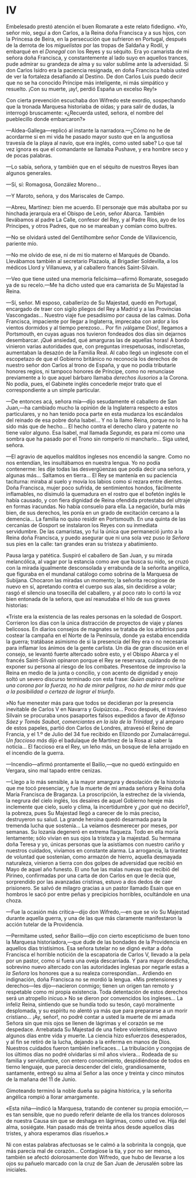 # IV

Embelesado prestó atención el buen Romarate a este relato fidedigno. «Yo, señor
mío, seguí a don Carlos, a la Reina doña Francisca y a sus hijos, con la
Princesa de Beira, en la persecución que sufrieron en Portugal, después de la
derrota de los *miguelistas* por las tropas de Saldaña y Rodil, y embarqué en
el *Donegal* con los Reyes y su séquito. Era yo camarista de mi señora doña
Francisca, y constantemente al lado suyo en aquellos trances, pude admirar su
grandeza de alma y su valor sublime ante la adversidad. Si don Carlos Isidro
era la paciencia resignada, en doña Francisca había usted de ver la fortaleza
desafiando al Destino. De don Carlos Luis puedo decir que no se ha conocido
Príncipe más inteligente, ni más simpático y resuelto. ¡Con su muerte, ¡ay!,
perdió España un excelso Rey!»

Con cierta prevención escuchaba don Wifredo este exordio, sospechando que la
tronada Marquesa historiaba de oídas; y para salir de dudas, la interrogó
bruscamente: «¿Recuerda usted, señora, el nombre del pueblecillo donde
embarcaron?»

—Aldea-Gallega—replicó al instante la narradora.—¿Cómo no he de acordarme si en
mi vida he pasado mayor susto que en la angustiosa travesía de la playa al
navío, que era inglés, como usted sabe? Lo que tal vez ignora es que el
comandante se llamaba Pushave, y era hombre seco y de pocas palabras.

—Lo sabía, señora, y también que en el séquito de nuestros Reyes iban algunos
generales.

—Sí, sí: Romagosa, González Moreno...

—Y Maroto, señora, y dos Mariscales de Campo.

—Abreu, Martínez: bien me acuerdo. El personaje que más abultaba por su
hinchada jerarquía era el Obispo de León, señor Abarca. También llevábamos al
padre La Calle, confesor del Rey, y al Padre Ríos, ayo de los Príncipes,
y otros Padres, que no se mareaban y comían como buitres.

—No se olvidará usted del Gentilhombre señor Conde de Villavicencio, pariente
mío.

—No me olvido de ese, ni de mi tío materno el Marqués de Obando. Llevábamos
también al secretario Plazaola, al Brigadier Soldevilla, a los médicos Llord
y Villanueva, y al caballero francés Saint-Silvain.

—Veo que tiene usted una memoria felicísima—afirmó Romarate, sosegado ya de su
recelo.—Me ha dicho usted que era camarista de Su Majestad la Reina.

—Sí, señor. Mi esposo, caballerizo de Su Majestad, quedó en Portugal, encargado
de traer con sigilo pliegos del Rey a Madrid y a las Provincias Vascongadas...
Nuestro viaje fue pesadísimo por causa de las calmas. Doña Francisca,
impaciente por llegar a Inglaterra, imprecaba con ardor a los vientos dormidos
y al tiempo perezoso... Por fin ¡válgame Dios!, llegamos a Portsmouth, en cuyas
aguas nos tuvieron fondeados dos días sin dejarnos desembarcar. ¡Qué ansiedad,
qué amarguras las de aquellas horas! A bordo vinieron varias autoridades que,
con preguntas irrespetuosas, indiscretas, aumentaban la desazón de la Familia
Real. Al cabo llegó un inglesote con el escopetazo de que el Gobierno británico
no reconocía los derechos de nuestro señor don Carlos al trono de España, y que
no podía tributarle honores regios, ni tampoco honores de Príncipe, como no
renunciase previamente a lo que aquel bárbaro llamaba *derechos ilusorios* a la
Corona. No podía, pues, el Gabinete inglés concederle mejor trato que el
correspondiente a un simple particular.

—De entonces acá, señora mía—dijo sesudamente el caballero de San Juan,—ha
cambiado mucho la opinión de la Inglaterra respecto a estos particulares, y no
han tenido poca parte en esta mudanza los escándalos del reinado de esa pobre
doña Isabel... Y no la llamo Reina, porque no lo ha sido más que de hecho... El
hecho contra el derecho claro y patente no tiene valor alguno. Esa Isabel, mal
llamada *Segunda*, es para mí como una sombra que ha pasado por el Trono sin
romperlo ni mancharlo... Siga usted, señora.

—El agravio de aquellos malditos ingleses nos encendió la sangre. Como no nos
entendían, les insultábamos en nuestra lengua. Yo no podía contenerme: les dije
todas las desvergüenzas que podía decir una señora, y algunas más...  Saltamos
en tierra... El Rey se mantenía en su paciencia taciturna: miraba al suelo
y movía los labios como si rezara entre dientes. Doña Francisca, mujer poco
sufrida, de sentimientos hondos, fácilmente inflamables, no disimuló la
quemadura en el rostro que el bofetón inglés le había causado, y con fiera
dignidad de Reina ofendida protestaba del ultraje en formas iracundas. No había
consuelo para ella. La negación, burla más bien, de sus derechos, les ponía en
un grado de excitación cercano a la demencia... La familia no quiso residir en
Portsmouth. En una quinta de las cercanías de Gosport se instalaron los Reyes
con su inmediata servidumbre. De las camaristas, yo fui la única que permaneció
junto a la Reina doña Francisca, y puedo asegurar que ni una sola vez puso *la
Señora* sus pies en la calle: tan grandes eran su tristeza y abatimiento.

Pausa larga y patética. Suspiró el caballero de San Juan, y su mirada
melancólica, al vagar por la estancia como ave que busca su nido, se cruzó con
la mirada igualmente desconsolada y errabunda de la señorita angélica, que
figuraba en el mundanal catálogo como sobrina de la Marquesa de Subijana.
Chocaron las miradas un momento; la señorita recogiose de nuevo en sí,
apretando contra el cuerpo sus alas, sin decidirse a volar; rasgó el silencio
una tosecilla del caballero, y al poco rato lo cortó la voz bien entonada de la
señora, que así reanudaba el hilo de sus graves historias:

«Triste era la existencia de las reales personas en la soledad de Gosport.
Corrieron los días con la única distracción de proyectos de viaje y planes
belicosos. En diarios consejos de magnates se trataba de los arbitrios para
costear la campaña en el Norte de la Península, donde ya estaba encendida la
guerra; tratábase asimismo de si la presencia del Rey era o no necesaria para
inflamar los ánimos de la gente carlista. Un día de gran discusión en el
consejo, se levantó fuerte altercado sobre esto, y el Obispo Abarca y el
francés Saint-Silvain opinaron porque el Rey se reservara, cuidando de no
exponer su persona al riesgo de los combates. Presentose de improviso la Reina
en medio de la junta o concilio, y con acento de dignidad y enojo soltó un
severo discurso terminado con esta frase: *Quien aspira a ceñirse una corona
por la fuerza, no ha de mirar peligros, no ha de mirar más que a la posibilidad
o certeza de lograr el triunfo*.

»No fue menester más para que todos se decidieran por la presencia inevitable
de Carlos V en Navarra y Guipúzcoa... Poco después, el travieso Silvain se
procuraba unos pasaportes falsos expedidos a favor de *Alfonso Sáez y Tomás
Saubot*, *comerciantes en la isla de la Trinidad*, y al amparo de estos
papeles, partió don Carlos de Londres, atravesó el Reino de Francia, y el 1.º
de Julio del 34 fue recibido en Elizondo por Zumalacárregui. *Un faccioso más*
dijo el badulaque de Martínez de la Rosa al saber la noticia... El faccioso era
el Rey, un leño más, un bosque de leña arrojado en el incendio de la guerra.

—Incendio—afirmó prontamente el Bailío,—que no quedó extinguido en Vergara,
sino mal tapado entre cenizas.

—Llego a lo más sensible, a la mayor amargura y desolación de la historia que
me tocó presenciar, y fue la muerte de mi amada señora y Reina doña María
Francisca de Braganza. La proscripción, la estrechez de la vivienda, la negrura
del cielo inglés, los desaires de aquel Gobierno hereje más inclemente que
cielo, suelo y clima, la incertidumbre y ¿por qué no decirlo?, la pobreza, pues
Su Majestad llegó a carecer de lo más preciso, destruyeron su salud. La grande
heroína quedó desarmada para la tremenda lucha que sostenía... La veíamos
desmerecer por meses, por semanas. Su lozanía degeneró en extrema flaqueza.
Todo en ella moría lentamente; sólo vivían en sus ojos la tristeza y la
majestad. Su hermana doña Teresa y yo, únicas personas que la asistíamos con
nuestro cariño y nuestros cuidados, vivíamos en constante alarma. La
arrogancia, la tirantez de voluntad que sostenían, como armazón de hierro,
aquella desmayada naturaleza, vinieron a tierra con dos golpes de adversidad
que recibió en Mayo de aquel año funesto. El uno fue las malas nuevas que
recibió del Pirineo, confirmadas por una carta de don Carlos en que le decía
que, sorprendido por las avanzadas cristinas, estuvo a dos dedos de caer
prisionero. Se salvó de milagro gracias a un pastor llamado Esain que en
hombros le sacó por entre peñas y precipicios horribles, ocultándole en una
choza.

—Fue la ocasión más crítica—dijo don Wifredo,—en que se vio Su Majestad durante
aquella guerra, y una de las que más claramente manifestaron la acción tutelar
de la Providencia.

—Permítame usted, señor Bailío—dijo con cierto escepticismo de buen tono la
Marquesa historiadora,—que dude de las bondades de la Providencia en aquellos
días tristísimos. Esa señora tutelar no se dignó evitar a doña Francisca el
horrible notición de la escapatoria de Carlos V, llevado a la pela por un
pastor, como si fuera una oveja descarriada. Y para mayor desdicha, sobrevino
nuevo altercado con las autoridades inglesas por negarle estas a *la Señora*
los honores que a su realeza correspondían... Ardiendo en indignación, doña
Francisca no se mordió la lengua. «Mis pretensiones y derechos—les
dijo—nacieron conmigo; tienen un origen tan remoto y respetable como mi propia
existencia. Toda detentación de estos derechos será un atropello inicuo.» No se
dieron por convencidos los ingleses... La infeliz Reina, sintiendo que se
hundía todo su tesón, cayó moralmente desplomada, y su espíritu no alentó ya
más que para prepararse a un morir cristiano... ¡Ay, señor!, no podré contar
a usted la muerte de mi amada Señora sin que mis ojos se llenen de lágrimas
y el corazón se me despedace. Arrebatada Su Majestad de una fiebre
violentísima, estuvo algunos días entre vida y muerte. La ciencia hizo
esfuerzos desesperados, y al fin se retiró de la lucha, dejando a la enferma en
manos de Dios. Nuestros cuidados fueron también ineficaces... La tribulación
y congojas de los últimos días no podré olvidarlas si mil años viviera...
Rodeada de su familia y servidumbre, con entero conocimiento, despidiéndose de
todos en tierno lenguaje, que parecía descender del cielo, grandiosamente,
santamente, entregó su alma al Señor a las once y treinta y cinco minutos de la
mañana del 11 de Junio.

Gimoteando terminó la noble dueña su página histórica, y la señorita angélica
rompió a llorar amargamente.

«Esta niña—indicó la Marquesa, tratando de contener su propia emoción,—es tan
sensible, que no puedo referir delante de ella los trances dolorosos de nuestra
Causa sin que se deshaga en lágrimas, como usted ve. Hija del alma, sosiégate.
Han pasado más de treinta años desde aquellos días tristes, y ahora esperamos
días risueños.»

Ni con estas palabras afectuosas se le calmó a la sobrinita la congoja, que más
parecía mal de corazón... Contagiose la tía, y por no ser menos, también se
afectó dolorosamente don Wifredo, que hubo de llevarse a los ojos su pañuelo
marcado con la cruz de San Juan de Jerusalén sobre las iniciales.
